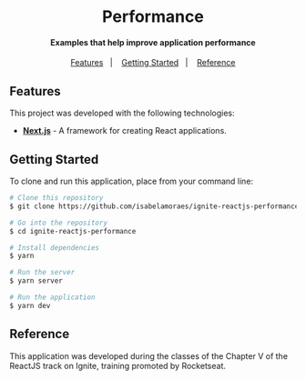 <h1 align="center">
  Performance
</h1>

<h4 align="center">
  Examples that help improve application performance
</h4>

<p align="center">
  <a href="#features">Features</a>&nbsp;&nbsp;&nbsp;|&nbsp;&nbsp;&nbsp;
  <a href="#getting-started">Getting Started</a>&nbsp;&nbsp;&nbsp;|&nbsp;&nbsp;&nbsp;
  <a href="#reference">Reference</a>
</p>

## Features

This project was developed with the following technologies:

- **[Next.js](https://nextjs.org/)** - A framework for creating React applications.

## Getting Started

To clone and run this application, place from your command line:

```bash
# Clone this repository
$ git clone https://github.com/isabelamoraes/ignite-reactjs-performance.git

# Go into the repository
$ cd ignite-reactjs-performance

# Install dependencies
$ yarn

# Run the server
$ yarn server

# Run the application
$ yarn dev

```

## Reference

This application was developed during the classes of the Chapter V of the ReactJS track on Ignite, training promoted by Rocketseat.
